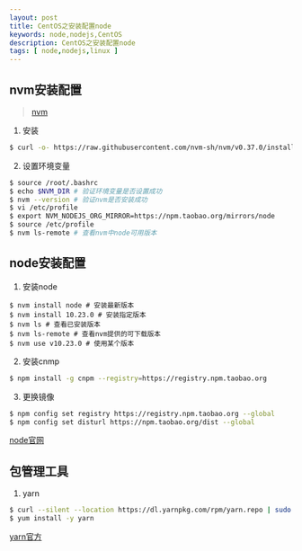 ```yaml
---
layout: post
title: CentOS之安装配置node
keywords: node,nodejs,CentOS
description: CentOS之安装配置node
tags: [ node,nodejs,linux ]
---
```


## nvm安装配置
> [nvm](https://github.com/nvm-sh/nvm)

1. 安装

```bash
$ curl -o- https://raw.githubusercontent.com/nvm-sh/nvm/v0.37.0/install.sh | bash

```

2. 设置环境变量

```bash
$ source /root/.bashrc
$ echo $NVM_DIR # 验证环境变量是否设置成功
$ nvm --version # 验证nvm是否安装成功
$ vi /etc/profile
$ export NVM_NODEJS_ORG_MIRROR=https://npm.taobao.org/mirrors/node
$ source /etc/profile
$ nvm ls-remote # 查看nvm中node可用版本
```

## node安装配置

1. 安装node
```
$ nvm install node # 安装最新版本
$ nvm install 10.23.0 # 安装指定版本
$ nvm ls # 查看已安装版本
$ nvm ls-remote # 查看nvm提供的可下载版本
$ nvm use v10.23.0 # 使用某个版本
```

2. 安装cnmp

```bash
$ npm install -g cnpm --registry=https://registry.npm.taobao.org
```

3. 更换镜像

```bash
$ npm config set registry https://registry.npm.taobao.org --global
$ npm config set disturl https://npm.taobao.org/dist --global
```
[node官网](https://nodejs.org/zh-cn/)

## 包管理工具

1. yarn

```bash
$ curl --silent --location https://dl.yarnpkg.com/rpm/yarn.repo | sudo tee /etc/yum.repos.d/yarn.repo
$ yum install -y yarn
```
[yarn官方](https://classic.yarnpkg.com/zh-Hans/)
